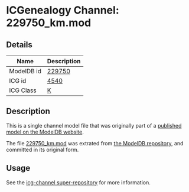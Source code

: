 # ICGenealogy Channel: 229750\_km.mod

## Details

Name | Description
---- | -----------
ModelDB id | [229750](http://senselab.med.yale.edu/ModelDB/ShowModel.cshtml?model=229750)
ICG id | [4540](http://icg.neurotheory.ox.ac.uk/channels/1/4540)
ICG Class | [K](http://icg.neurotheory.ox.ac.uk/channels/1)

## Description

This is a single channel model file that was originally part of a [published model on the ModelDB website](http://senselab.med.yale.edu/mModelDB/ShowModel.cshtml?model=229750).

The file [229750\_km.mod](229750_km.mod) was extrated from [the ModelDB repository](http://senselab.med.yale.edu/ModelDB/ShowModel.cshtml?model=229750), and committed in its original form.

## Usage

See the [icg-channel super-repository](https://github.com/icgenealogy/icg-channels) for more information.